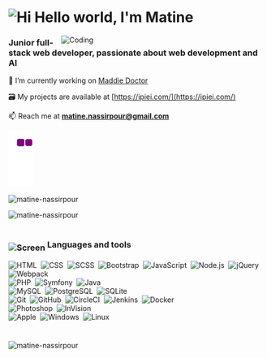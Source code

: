 # <img align="top" alt="Hi" width="35px" src="https://camo.githubusercontent.com/e8e7b06ecf583bc040eb60e44eb5b8e0ecc5421320a92929ce21522dbc34c891/68747470733a2f2f6d656469612e67697068792e636f6d2f6d656469612f6876524a434c467a6361737252346961377a2f67697068792e676966" /> Hello world, I'm Matine

<img alt="Coding" width="400px" align="right" src="https://www.mygo.ge/uploads/blog/1584023795.jpg"/>

### Junior full-stack web developer, passionate about web development and AI 

👷 I’m currently working on [Maddie Doctor](https://www.maddiedoctor.com/)

🗃️ My projects are available at [https://ipiei.com/](https://ipiei.com/)

📫 Reach me at **matine.nassirpour@gmail.com**

![snake gif](https://github.com/matine-nassirpour/matine-nassirpour/blob/output/github-contribution-grid-snake.gif)

<p>
  <img src="https://github-readme-stats.vercel.app/api?username=matine-nassirpour&show_icons=true&locale=en" alt="matine-nassirpour" />
</p>
<p>
  <img src="https://github-readme-streak-stats.herokuapp.com/?user=matine-nassirpour&" alt="matine-nassirpour" />
</p>

<h1></h1>

### <img  alt="Screen" width="55px" align="middle" src="https://media.giphy.com/media/WFZvB7VIXBgiz3oDXE/giphy.gif" /> Languages and tools 

![HTML](https://img.shields.io/badge/-HTML-003140?style=flat&logo=HTML5)&nbsp;
![CSS](https://img.shields.io/badge/-CSS-003140?style=flat&logo=CSS3&logoColor=1572B6)&nbsp;
![SCSS](https://img.shields.io/badge/-SCSS-003140?style=flat&logo=SASS)&nbsp;
![Bootstrap](https://img.shields.io/badge/-Bootstrap-003140?style=flat&logo=bootstrap&logoColor=7010EF)&nbsp;
![JavaScript](https://img.shields.io/badge/-JavaScript-003140?style=flat&logo=javascript)&nbsp;
![Node.js](https://img.shields.io/badge/-Node.js-003140?style=flat&logo=node.js)&nbsp;
![jQuery](https://img.shields.io/badge/-jQuery-003140?style=flat&logo=jquery&logoColor=0868AC)&nbsp;
![Webpack](https://img.shields.io/badge/-Webpack-003140?style=flat&logo=webpack)\
![PHP](https://img.shields.io/badge/-PHP-003140?style=flat&logo=php)&nbsp;
![Symfony](https://img.shields.io/badge/-Symfony-003140?style=flat&logo=symfony)&nbsp;
![Java](https://img.shields.io/badge/-Java-003140?style=flat&logo=java)\
![MySQL](https://img.shields.io/badge/-MySQL-003140?style=flat&logo=mysql&logoColor=FFFFFF)&nbsp;
![PostgreSQL](https://img.shields.io/badge/-PostgreSQL-003140?style=flat&logo=postgresql&logoColor=FFFFFF)&nbsp;
![SQLite](https://img.shields.io/badge/-SQLite-003140?style=flat&logo=sqlite&logoColor=75BFE6)\
![Git](https://img.shields.io/badge/-Git-FFFFFF?style=flat&logo=git)&nbsp;
![GitHub](https://img.shields.io/badge/-GitHub-FFFFFF?style=flat&logo=github&logoColor=1B1F23)&nbsp;
![CircleCI](https://img.shields.io/badge/-CircleCI-FFFFFF?style=flat&logo=circleci&logoColor=141314)&nbsp;
![Jenkins](https://img.shields.io/badge/-Jenkins-FFFFFF?style=flat&logo=jenkins)&nbsp;
![Docker](https://img.shields.io/badge/-Docker-FFFFFF?style=flat&logo=docker)\
![Photoshop](https://img.shields.io/badge/-Photoshop-003140?style=flat&logo=adobe-photoshop)&nbsp;
![InVision](https://img.shields.io/badge/-InVision-003140?style=flat&logo=invision)\
![Apple](https://img.shields.io/badge/-Apple-003140?style=flat&logo=apple)&nbsp;
![Windows](https://img.shields.io/badge/-Windows-003140?style=flat&logo=windows)&nbsp;
![Linux](https://img.shields.io/badge/-Linux-003140?style=flat&logo=linux&logoColor=FFFFFF)&nbsp;

<h1></h1>

<p align="left"> <img src="https://komarev.com/ghpvc/?username=matine-nassirpour&label=Profile%20views&color=0e75b6&style=flat" alt="matine-nassirpour" /> </p>
